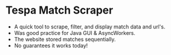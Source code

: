 # Tespa Match Scraper

* A quick tool to scrape, filter, and display match data and url's.
* Was good practice for Java GUI & AsyncWorkers.
* The website stored matches sequentially.
* No guarantees it works today!